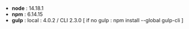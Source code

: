 - **node** : 14.18.1
- **npm** : 6.14.15
- **gulp** : local : 4.0.2 / CLI 2.3.0 [ if no gulp : npm install --global gulp-cli ]

